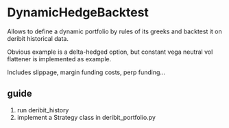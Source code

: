 # DynamicHedgeBacktest
Allows to define a dynamic portfolio by rules of its greeks and backtest it on deribit historical data.

Obvious example is a delta-hedged option, but constant vega neutral vol flattener is implemented as example. 

Includes slippage, margin funding costs, perp funding...

## guide
1. run deribit_history
2. implement a Strategy class in deribit_portfolio.py
